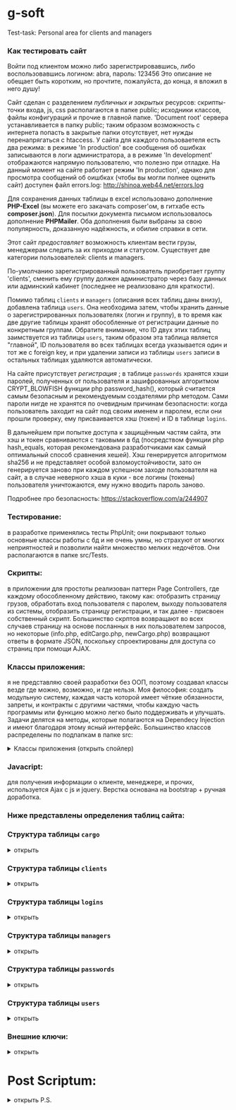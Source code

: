 # g-soft
Test-task: Personal area for clients and managers

### Как тестировать сайт
Войти под клиентом можно либо зарегистрировавшись, либо воспользовавшись логином: abra, пароль: 123456
Это описание не обещает быть коротким, но прочтите, пожалуйста, до конца, я вложил в него душу!

Сайт сделан с разделением *публичных и закрытых* ресурсов: скрипты-точки входа, js, css располагаются в папке public; исходники классов, файлы конфигураций и прочие в главной папке. 'Document root' сервера устанавливается в папку public; таким образом возможность с интернета попасть в закрытые папки отсутствует, нет нужды перенапрягаться с htaccess. У сайта для каждого пользоваетеля есть два режима: в режиме 'In production' все сообщения об ошибках записываются в логи администратора, а в режиме 'In development' отображаются напрямую пользователю, что полезно при отладке. На данный момент на сайте работает режим 'In production', однако для просмотра сообщений об оишбках (чтобы вы могли полнее оценить сайт) доступен файл errors.log: http://shinoa.web44.net/errors.log

Для сохранения данных таблицы в excel использовано дополнение **PHP-Excel** (вы можете его закачать composer'ом, в гитхабе есть **composer.json**). Для посылки документа письмом использовалось дополнение **PHPMailer**. Оба дополнения были выбраны за свою популярность, доказанную надёжность, и обилие справки в сети.

Этот сайт *предоставляет* возможность клиентам вести грузы, менеджерам следить за их приходом и статусом. 
Существует две категории пользователей: clients и managers. 

По-умолчанию зарегистрированный пользователь приобретает группу 'clients', сменить ему группу должен администратор через базу данных или админский кабинет (последнее не реализовано для краткости).

Помимо таблиц `clients` и `managers` (описания всех таблиц даны внизу), добавлена таблица `users`. Она необходима затем, чтобы хранить данные о зарегистрированных пользователях (логин и группу), в то время как две другие таблицы хранят обособленные от регистрации данные по конкретным группам. Обратите внимание, что ID двух этих таблиц заимствуется из таблицы `users`, таким образом эта таблица является "главной", ID пользователя во всех таблицах всегда указывается один и тот же с foreign key, и при удалении записи из таблицы `users` записи в остальных таблицах удаляются автоматически.

На сайте присутствует *регистрация* ; в таблице `passwords` хранятся хэши паролей, полученных от пользователя и зашифрованных алгоритмом CRYPT_BLOWFISH функции php password_hash(), который считается самым безопасным и рекомендуемым создателями php методом. Сами пароли нигде не хранятся по очевидным причинам безопасности: когда пользователь заходит на сайт под своим именем и паролем, если они прошли проверку, ему присваивается хэш (токен) и ID в таблице `logins`. 

В дальнейшем при попытке доступа к защищённым частям сайта, эти хэш и токен сравниваются с таковыми в бд (посредством функции php hash_equals, которая рекомендована разработчиками как самый оптимальный способ сравнения хешей). Хэш генерируется алгоритмом sha256 и не представляет особой взломоустойчивости, зато он генерируется заново при каждом успешном заходе пользователя на сайт, а в случае неверного хэша в куки - все логины (токены) пользователя уничтожаются, ему нужно вводить пароль заново.

Подробнее про безопасность: https://stackoverflow.com/a/244907

### Тестирование: 
в разработке применялись тесты PhpUnit; они покрывают только основные классы работы с бд и не очень умны, но страхуют от многих неприятностей и позволили найти множество мелких недочётов. Они располагаются в папке src/Tests.

### Скрипты: 
в приложении для простоты реализован паттерн Page Controllers, где каждому обособленному действию, такому как: отобразить страницу грузов, обработать вход пользователя с паролем, выходу пользователя из системы, отобразить страницу регистрации, и так далее - присвоен собственный скрипт. Большинство скрптов возвращают во всех случаев страницу на основе посланных в них пользователем запросов, но некоторые (info.php, editCargo.php, newCargo.php) возвращают ответы в формате JSON, поскольку спроектированы для доступа со страниц при помощи AJAX.

### Классы приложения: 
я не представляю своей разработки без ООП, поэтому создавал классы везде где можно, возможно, и где нельзя. Моя философия: создать модульную систему, каждая часть которой имеет чёткие обязанности, запреты, и контракты с другими частями, чтобы каждую часть программы или функцию можно легко было поддерживать и улучшать. Задачи делятся на методы, которые полагаются на Dependecy Injection и имеют благодаря этому ясный интерфейс.
Большинство классов распределены по подпапкам в папке src:  

<details>
  <summary>Классы приложения (открыть спойлер)</summary>
  
#### Controllers: 
контроллеры находятся на вершине в иерархии объектов приложения. Они имеют право работать с пользовательским вводом, делегировать вывод страницы классам View, обработку ошибок классу ErrorHelper. Контроллеры обычно содержат методы, справляющиеся с конкретными задачами, например, метод CargoContoller::List() отображает страницу списка грузов.

#### Input: 
методы работы с пользовательским вводом, проще говоря - валидаторы. Все данные форм должны пройти здесь проверку. Некоторые валидаторы во всех случаях возвращают правильные данные (если от пользователя неверные, то берут дефолтные), например, SearchQueryValidator, поскольку данные от него идут для уточнения выборки грузов из бд, и всегда нужны, независимо от ввода пользователя. Другие возвращают false в случае малейшем ошибки (CargoValidator, RegFormValidator), а если всё правильно, то возвращают отфильтрованные и проверенные, то есть абсолютно достоверные данные в виде объекта или массива, которые затем применяет контроллер для работы с бд.

#### Database: 
"жернова" приложения, эти классы называются "мапперы", поскольку в большинстве своём они связывают (map) таблицы базы данных с конкретными классами php. Все операции с вводом данных в таблицу применяют Prepared Statements для исключения возможности sql-инъекции. На каждую таблицу - собственный маппер, хотя некоторые мапперы в связи со спецификой работы обращаются сразу к нескольким таблицам. Для связи с бд применяется объект PDO, который передаётся в виде ссылки, один на весь скрипт. В случае, если в маппере выполняется не один sql запрос типа insert/update, а несколько, применяется Транзакция, в случае сбоя в одном из запросов, база откатывается (rollback) к прежнему состоянию.

#### Entities: 
"сущности", классы, которые представляют основные  объекты, которыми оперируют другие классы: пользователь, клиент, менеджер, груз. Сущности упрощают DI, позволяя перемещать данные между классами  в виде одной переменной. В сумме классы Input, Database и Entities составляют уровень "model" архитектуры MVC.

#### Views: 
единственные классы кроме ErrorHelper'а, которые имеют право отображать пользователю что-либо. Задача View в том, чтобы подготовить к отображению "сухие" данные, полученные из model.

#### Прочие классы, достойные заметки:

Loader заключает в себе методы хранения и получения общих для всего скрипта данных: объекта PDO, адреса главной директории сайта. StatusSelector позволяет управлять статусом приложения, получать его из конфигурационного файла, отображать пользователю при желании. Класс  Pager создаёт ссылки пажинации для таблицы грузов.
</details>



### Javacript: 
для получения информации о клиенте, менеджере, и прочих, используется Ajax с js и jquery. Верстка основана на bootstrap + ручная доработка. 

### Ниже представлены определения таблиц сайта:

###  Структура таблицы `cargo`
<details>
  <summary>открыть</summary>
  <pre>CREATE TABLE `cargo` (
  `id` int(11) NOT NULL,
  `container` varchar(50) COLLATE utf8_unicode_ci DEFAULT NULL,
  `client_id` int(11) DEFAULT NULL,
  `man_id` int(11) DEFAULT NULL,
  `date_arrival` datetime DEFAULT NULL,
  `status` enum('awaiting','on board','finished') COLLATE utf8_unicode_ci NOT NULL DEFAULT 'awaiting'
) ENGINE=InnoDB DEFAULT CHARSET=utf8 COLLATE=utf8_unicode_ci; </pre>
</details>

### Структура таблицы `clients`

<details>
  <summary>открыть</summary>
  <pre>CREATE TABLE `clients` (
  `id` int(11) NOT NULL,
  `company_name` varchar(255) COLLATE utf8_unicode_ci DEFAULT NULL,
  `inn` varchar(20) COLLATE utf8_unicode_ci DEFAULT NULL,
  `address` varchar(2000) COLLATE utf8_unicode_ci DEFAULT NULL,
  `email` varchar(255) COLLATE utf8_unicode_ci DEFAULT NULL,
  `tel` varchar(20) COLLATE utf8_unicode_ci DEFAULT NULL
) ENGINE=InnoDB DEFAULT CHARSET=utf8 COLLATE=utf8_unicode_ci;</pre>
</details>

### Структура таблицы `logins`

<details>
  <summary>открыть</summary>
  <pre>CREATE TABLE `logins` (
  `id` int(11) NOT NULL,
  `token` varchar(256) COLLATE utf8_unicode_ci DEFAULT NULL,
  `userid` int(11) DEFAULT NULL
) ENGINE=InnoDB DEFAULT CHARSET=utf8 COLLATE=utf8_unicode_ci;</pre>
</details>

### Структура таблицы `managers`

<details>
  <summary>открыть</summary>
  <pre>CREATE TABLE `managers` (
  `id` int(11) NOT NULL,
  `surname` varchar(255) COLLATE utf8_unicode_ci DEFAULT NULL,
  `name` varchar(255) COLLATE utf8_unicode_ci DEFAULT NULL,
  `email` varchar(255) COLLATE utf8_unicode_ci DEFAULT NULL,
  `tel` varchar(20) COLLATE utf8_unicode_ci DEFAULT NULL
) ENGINE=InnoDB DEFAULT CHARSET=utf8 COLLATE=utf8_unicode_ci;</pre>
</details>

### Структура таблицы `passwords`

<details>
  <summary>открыть</summary>
  <pre>CREATE TABLE `passwords` (
  `userid` int(11) NOT NULL,
  `hash` varchar(255) COLLATE utf8_unicode_ci NOT NULL
) ENGINE=InnoDB DEFAULT CHARSET=utf8 COLLATE=utf8_unicode_ci;</pre>
</details>

### Структура таблицы `users`

<details>
  <summary>открыть</summary>
  <pre>CREATE TABLE `users` (
  `id` int(11) NOT NULL,
  `username` varchar(255) COLLATE utf8_unicode_ci DEFAULT NULL,
  `usergroup` enum('client','manager') COLLATE utf8_unicode_ci DEFAULT 'client'
) ENGINE=InnoDB DEFAULT CHARSET=utf8 COLLATE=utf8_unicode_ci;</pre>
</details>

### Внешние ключи: 

<details>
  <summary>открыть</summary>
  <pre>--
-- Ограничения внешнего ключа таблицы `cargo`
--

ALTER TABLE `cargo`
  ADD CONSTRAINT `cargo_ibfk_1` FOREIGN KEY (`client_id`) REFERENCES `clients` (`id`) ON DELETE CASCADE ON UPDATE CASCADE,
  ADD CONSTRAINT `cargo_ibfk_2` FOREIGN KEY (`man_id`) REFERENCES `managers` (`id`) ON DELETE CASCADE ON UPDATE CASCADE;

--
-- Ограничения внешнего ключа таблицы `clients`
--
<details>
  <summary>открыть</summary>
  <pre></pre>
</details>
ALTER TABLE `clients`
  ADD CONSTRAINT `clients_ibfk_1` FOREIGN KEY (`id`) REFERENCES `users` (`id`) ON DELETE CASCADE ON UPDATE CASCADE;

--
-- Ограничения внешнего ключа таблицы `logins`
--
ALTER TABLE `logins`
  ADD CONSTRAINT `logins_ibfk_1` FOREIGN KEY (`userid`) REFERENCES `users` (`id`) ON DELETE CASCADE ON UPDATE CASCADE;

--
-- Ограничения внешнего ключа таблицы `managers`
--
ALTER TABLE `managers`
  ADD CONSTRAINT `managers_ibfk_1` FOREIGN KEY (`id`) REFERENCES `users` (`id`) ON DELETE CASCADE ON UPDATE CASCADE;

--
-- Ограничения внешнего ключа таблицы `passwords`
--
ALTER TABLE `passwords`
  ADD CONSTRAINT `passwords_ibfk_1` FOREIGN KEY (`userid`) REFERENCES `users` (`id`) ON DELETE CASCADE ON UPDATE CASCADE;</pre>
</details>



# Post Scriptum:

<details>
  <summary>открыть P.S.</summary>
 Я хотел делать сайт модульным, его части  - с понятными интерфейсами, задачами, ограничениями и договорами, но я лишь начинающий программист. Ввиду этого при всех моих стараниях задокументировать и упростить, мой код всё равно может быть запутанным для слабозаинтересованного человека. Прошу вас, если у вас есть какие-нибудь комментарии или жалобы, пишите их мне. В коде может встречаться части на английском и на русском языке, это связано с тем, что некоторые из них брались с прошлых проектов, плюс я часто меняю язык по настроению, но в данной работе старался везде в php коде использовать английским, и в будущем буду стремиться к тому же.
</details>
